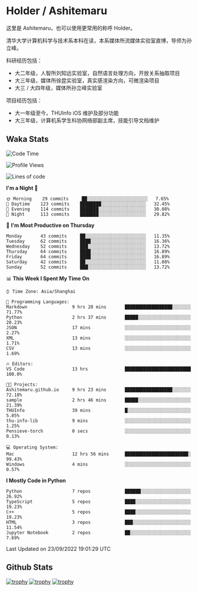 # Holder / Ashitemaru

这里是 Ashitemaru，也可以使用更常用的称呼 Holder。

清华大学计算机科学与技术系本科在读，本系媒体所流媒体实验室直博，导师为孙立峰。

科研经历包括：

- 大二年级，人智所刘知远实验室，自然语言处理方向，开放关系抽取项目
- 大三年级，媒体所徐昆实验室，真实感渲染方向，可微渲染项目
- 大三 / 大四年级，媒体所孙立峰实验室

项目经历包括：

- 大一年级至今，THUInfo iOS 维护及部分功能
- 大三年级，计算机系学生科协网络部副主席，技能引导文档维护

## Waka Stats

<!--START_SECTION:waka-->
![Code Time](http://img.shields.io/badge/Code%20Time-13%20hrs-blue)

![Profile Views](http://img.shields.io/badge/Profile%20Views-79-blue)

![Lines of code](https://img.shields.io/badge/From%20Hello%20World%20I%27ve%20Written-318%20Thousand%20lines%20of%20code-blue)

**I'm a Night 🦉** 

```text
🌞 Morning    29 commits     ██░░░░░░░░░░░░░░░░░░░░░░░   7.65% 
🌆 Daytime    123 commits    ████████░░░░░░░░░░░░░░░░░   32.45% 
🌃 Evening    114 commits    ███████░░░░░░░░░░░░░░░░░░   30.08% 
🌙 Night      113 commits    ███████░░░░░░░░░░░░░░░░░░   29.82%

```
📅 **I'm Most Productive on Thursday** 

```text
Monday       43 commits     ██░░░░░░░░░░░░░░░░░░░░░░░   11.35% 
Tuesday      62 commits     ████░░░░░░░░░░░░░░░░░░░░░   16.36% 
Wednesday    52 commits     ███░░░░░░░░░░░░░░░░░░░░░░   13.72% 
Thursday     64 commits     ████░░░░░░░░░░░░░░░░░░░░░   16.89% 
Friday       64 commits     ████░░░░░░░░░░░░░░░░░░░░░   16.89% 
Saturday     42 commits     ██░░░░░░░░░░░░░░░░░░░░░░░   11.08% 
Sunday       52 commits     ███░░░░░░░░░░░░░░░░░░░░░░   13.72%

```


📊 **This Week I Spent My Time On** 

```text
⌚︎ Time Zone: Asia/Shanghai

💬 Programming Languages: 
Markdown                 9 hrs 20 mins       ██████████████████░░░░░░░   71.77% 
Python                   2 hrs 37 mins       █████░░░░░░░░░░░░░░░░░░░░   20.23% 
JSON                     17 mins             ░░░░░░░░░░░░░░░░░░░░░░░░░   2.27% 
XML                      13 mins             ░░░░░░░░░░░░░░░░░░░░░░░░░   1.71% 
CSV                      13 mins             ░░░░░░░░░░░░░░░░░░░░░░░░░   1.69%

🔥 Editors: 
VS Code                  13 hrs              █████████████████████████   100.0%

🐱‍💻 Projects: 
Ashitemaru.github.io     9 hrs 23 mins       ██████████████████░░░░░░░   72.18% 
sample                   2 hrs 46 mins       █████░░░░░░░░░░░░░░░░░░░░   21.39% 
THUInfo                  39 mins             █░░░░░░░░░░░░░░░░░░░░░░░░   5.05% 
thu-info-lib             9 mins              ░░░░░░░░░░░░░░░░░░░░░░░░░   1.25% 
Pensieve-torch           0 secs              ░░░░░░░░░░░░░░░░░░░░░░░░░   0.13%

💻 Operating System: 
Mac                      12 hrs 56 mins      ████████████████████████░   99.43% 
Windows                  4 mins              ░░░░░░░░░░░░░░░░░░░░░░░░░   0.57%

```

**I Mostly Code in Python** 

```text
Python                   7 repos             ██████░░░░░░░░░░░░░░░░░░░   26.92% 
TypeScript               5 repos             ████░░░░░░░░░░░░░░░░░░░░░   19.23% 
C++                      5 repos             ████░░░░░░░░░░░░░░░░░░░░░   19.23% 
HTML                     3 repos             ███░░░░░░░░░░░░░░░░░░░░░░   11.54% 
Jupyter Notebook         2 repos             ██░░░░░░░░░░░░░░░░░░░░░░░   7.69%

```



 Last Updated on 23/09/2022 19:01:29 UTC
<!--END_SECTION:waka-->

## Github Stats

[![trophy](https://github-profile-trophy.vercel.app/?username=Ashitemaru&column=7)](https://github.com/Ashitemaru)
[![trophy](https://github-readme-stats.vercel.app/api?username=Ashitemaru&show_icons=true&include_all_commits=true)](https://github.com/Ashitemaru)
[![trophy](https://github-readme-stats.vercel.app/api/top-langs/?username=Ashitemaru&layout=compact)](https://github.com/Ashitemaru)

<!--
**Ashitemaru/Ashitemaru** is a ✨ _special_ ✨ repository because its `README.md` (this file) appears on your GitHub profile.

Here are some ideas to get you started:

- 🔭 I’m currently working on ...
- 🌱 I’m currently learning ...
- 👯 I’m looking to collaborate on ...
- 🤔 I’m looking for help with ...
- 💬 Ask me about ...
- 📫 How to reach me: ...
- 😄 Pronouns: ...
- ⚡ Fun fact: ...
-->
